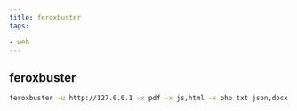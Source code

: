 ```yaml
---
title: feroxbuster
tags:

- web
---
```


## feroxbuster

```sh
feroxbuster -u http://127.0.0.1 -x pdf -x js,html -x php txt json,docx --wordlist {wordlist]
```
